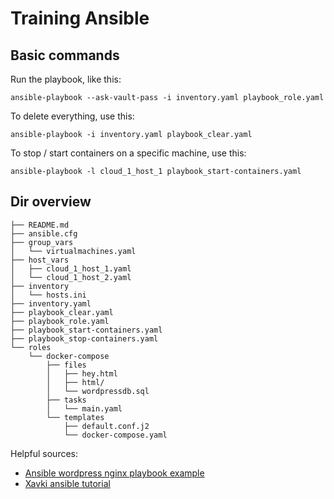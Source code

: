 # Training Ansible

## Basic commands

Run the playbook, like this:

`ansible-playbook --ask-vault-pass -i inventory.yaml playbook_role.yaml`

To delete everything, use this:

`ansible-playbook -i inventory.yaml playbook_clear.yaml`

To stop / start containers on a specific machine, use this:

`ansible-playbook -l cloud_1_host_1 playbook_start-containers.yaml`

## Dir overview

```
├── README.md
├── ansible.cfg
├── group_vars
│   └── virtualmachines.yaml
├── host_vars
│   ├── cloud_1_host_1.yaml
│   └── cloud_1_host_2.yaml
├── inventory
│   └── hosts.ini
├── inventory.yaml
├── playbook_clear.yaml
├── playbook_role.yaml
├── playbook_start-containers.yaml
├── playbook_stop-containers.yaml
└── roles
    └── docker-compose
        ├── files
        │   ├── hey.html
        │   ├── html/
        │   └── wordpressdb.sql
        ├── tasks
        │   └── main.yaml
        └── templates
            ├── default.conf.j2
            └── docker-compose.yaml
````

Helpful sources:
- [Ansible wordpress nginx playbook example](https://github.com/ansible/ansible-examples/tree/master/wordpress-nginx)
- [Xavki ansible tutorial](https://gitlab.com/xavki/devopsland/-/tree/master/ansible)

